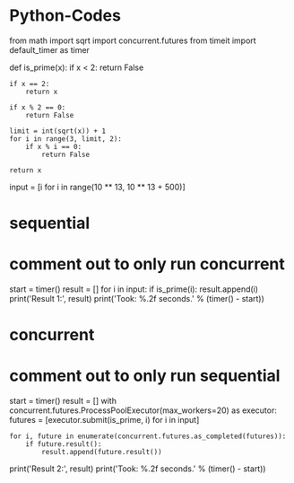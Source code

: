 # Python-Codes

from math import sqrt
import concurrent.futures
from timeit import default_timer as timer

def is_prime(x):
    if x < 2:
        return False

    if x == 2:
        return x

    if x % 2 == 0:
        return False

    limit = int(sqrt(x)) + 1
    for i in range(3, limit, 2):
        if x % i == 0:
            return False

    return x


input = [i for i in range(10 ** 13, 10 ** 13 + 500)]


# sequential
# comment out to only run concurrent
start = timer()
result = []
for i in input:
    if is_prime(i):
        result.append(i)
print('Result 1:', result)
print('Took: %.2f seconds.' % (timer() - start))


# concurrent
# comment out to only run sequential
start = timer()
result = []
with concurrent.futures.ProcessPoolExecutor(max_workers=20) as executor:
    futures = [executor.submit(is_prime, i) for i in input]

    for i, future in enumerate(concurrent.futures.as_completed(futures)):
        if future.result():
            result.append(future.result())

print('Result 2:', result)
print('Took: %.2f seconds.' % (timer() - start))
